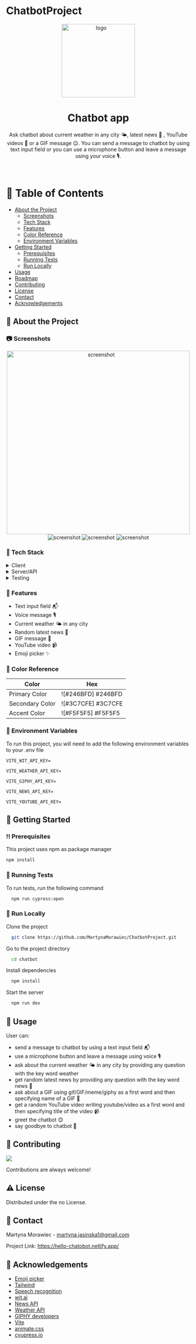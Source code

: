 # ChatbotProject


<div align="center">
  <img src="./chatbot/src/assets/botSmile.png" alt="logo" width="200" height="auto" />
  <h1>Chatbot app</h1>
  
  <p>
      Ask chatbot about current weather in any city 🌤, latest news 📰 , YouTube videos 🎥 or a GIF message 😉. You can send a message to chatbot by using text input field or you can use a microphone button and leave a message using your voice 🎙.
  </p> 
</div>
 

<br />

<!-- Table of Contents -->
# :notebook_with_decorative_cover: Table of Contents

- [About the Project](#star2-about-the-project)
  * [Screenshots](#camera-screenshots)
  * [Tech Stack](#space_invader-tech-stack)
  * [Features](#dart-features)
  * [Color Reference](#art-color-reference)
  * [Environment Variables](#key-environment-variables)
- [Getting Started](#toolbox-getting-started)
  * [Prerequisites](#bangbang-prerequisites)
  * [Running Tests](#test_tube-running-tests)
  * [Run Locally](#running-run-locally)
- [Usage](#eyes-usage)
- [Roadmap](#compass-roadmap)
- [Contributing](#wave-contributing)
- [License](#warning-license)
- [Contact](#handshake-contact)
- [Acknowledgements](#gem-acknowledgements)

  

<!-- About the Project -->
## :star2: About the Project


<!-- Screenshots -->
### :camera: Screenshots

<div align="center"> 
  <img src="./chatbot/src/assets/welcomePage.png" alt="screenshot" width="500px"/>
  <img src="./chatbot/src/assets/emoji.png" alt="screenshot" />
  <img src="./chatbot/src/assets/messages.png" alt="screenshot" />
  <img src="./chatbot/src/assets/messagesExample.png" alt="screenshot" />
</div>


<!-- TechStack -->
### :space_invader: Tech Stack

<details>
  <summary>Client</summary>
  <ul>
    <li><a href="https://reactjs.org/">React.js</a></li>
    <li><a href="https://tailwindcss.com/">TailwindCSS</a></li>
  </ul>
</details>

<details>
  <summary>Server/API</summary>
  <ul>
    <li><a href="https://developer.mozilla.org/en-US/docs/Web/API/Web_Speech_API">Web Speech API</a></li>
    <li><a href="https://wit.ai/">wit.ai/</a></li>
    <li><a href="https://newsapi.org/">newsapi.org</a></li>
    <li><a href="https://www.weatherapi.com/">weatherapi.com/</a></li>
    <li><a href="https://developers.giphy.com/">developers.giphy.com/</a></li>
  </ul>
</details>

<details>
  <summary>Testing</summary>
  <ul>
    <li><a href="https://www.cypress.io/">cypress.io</a></li>
  </ul>
</details>


<!-- Features -->
### :dart: Features
- Text input field 📬 
- Voice message 🎙
- Current weather 🌤 in any city
- Random latest news 📰 
- GIF message 🧸
- YouTube video 📹
- Emoji picker ✨


<!-- Color Reference -->
### :art: Color Reference

| Color             | Hex                                                                |
| ----------------- | ------------------------------------------------------------------ |
| Primary Color | ![#246BFD] #246BFD |
| Secondary Color | ![#3C7CFE] #3C7CFE |
| Accent Color | ![#F5F5F5] #F5F5F5 |


<!-- Env Variables -->
### :key: Environment Variables

To run this project, you will need to add the following environment variables to your .env file

`VITE_WIT_API_KEY=`

`VITE_WEATHER_API_KEY=`

`VITE_GIPHY_API_KEY=`

`VITE_NEWS_API_KEY=`

`VITE_YOUTUBE_API_KEY=`

<!-- Getting Started -->
## 	:toolbox: Getting Started

<!-- Prerequisites -->
### :bangbang: Prerequisites

This project uses npm as package manager

```bash
npm install
```
   
<!-- Running Tests -->
### :test_tube: Running Tests

To run tests, run the following command

```bash
  npm run cypress:open
```

<!-- Run Locally -->
### :running: Run Locally

Clone the project

```bash
  git clone https://github.com/MartynaMorawiec/ChatbotProject.git
```

Go to the project directory

```bash
  cd chatbot
```

Install dependencies

```bash
  npm install
```

Start the server

```bash
  npm run dev
```


<!-- Usage -->
## :eyes: Usage

User can:
- send a message to chatbot by using a text input field 📬 
- use a microphone button and leave a message using voice 🎙
- ask about the current weather 🌤 in any city by providing any question with the key word weather
- get random latest news by providing any question with the key word news 📰 
- ask about a GIF using gif/GIF/meme/giphy as a first word and then specifying name of a GIF 🧸
- get a random YouTube video writing youtube/video as a first word and then specifying title of the video 📹
- greet the chatbot 😊
- say goodbye to chatbot 👋 


<!-- Contributing -->
## :wave: Contributing

<a href="https://github.com/Louis3797/awesome-readme-template/graphs/contributors">
  <img src="https://contrib.rocks/image?repo=Louis3797/awesome-readme-template" />
</a>


Contributions are always welcome!


<!-- License -->
## :warning: License

Distributed under the no License. 


<!-- Contact -->
## :handshake: Contact

Martyna Morawiec - martyna.jasinska1@gmail.com

Project Link: https://hello-chatobot.netlify.app/


<!-- Acknowledgments -->
## :gem: Acknowledgements

 - [Emoji picker](https://www.npmjs.com/package/emoji-picker-react)
 - [Tailwind](https://tailwindcss.com/)
 - [Speech recognition](https://www.npmjs.com/package/react-speech-recognition)
 - [wit.ai](https://wit.ai/)
 - [News API](https://newsapi.org/)
 - [Weather API](https://www.weatherapi.com/)
 - [GIPHY developers](https://developers.giphy.com/)
 - [Vite](https://vitejs.dev/)
 - [animate.css](https://animate.style/)
 - [cyupress.io](https://www.cypress.io/)

 
